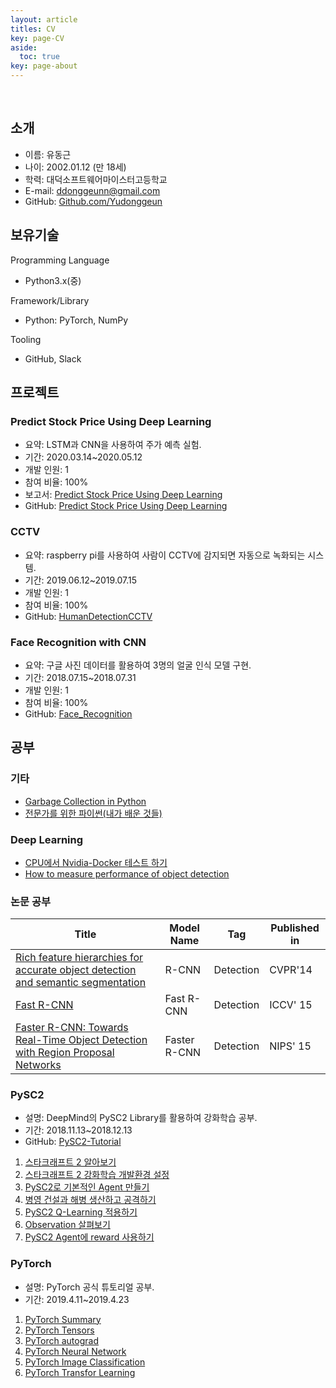 ```yaml
---
layout: article
titles: CV
key: page-CV
aside:
  toc: true
key: page-about
---
```


<br/>

## 소개

- 이름: 유동근
- 나이: 2002.01.12 (만 18세)
- 학력: 대덕소프트웨어마이스터고등학교
- E-mail: ddonggeunn@gmail.com
- GitHub: [Github.com/Yudonggeun](https://github.com/yudonggeun)

## 보유기술

Programming Language

- Python3.x(중)

Framework/Library

- Python: PyTorch, NumPy

Tooling

- GitHub, Slack

## 프로젝트
### Predict Stock Price Using Deep Learning

- 요약: LSTM과 CNN을 사용하여 주가 예측 실험.
- 기간: 2020.03.14~2020.05.12
- 개발 인원: 1
- 참여 비율: 100%
- 보고서: [Predict Stock Price Using Deep Learning](https://yudonggeun.github.io/2020/05/12/predict-stock-price-using-deep-learning.html)
- GitHub: [Predict Stock Price Using Deep Learning](https://github.com/Yudonggeun/Predict-Stock-Price-Using-Deep-Learning)

### CCTV

- 요약: raspberry pi를 사용하여 사람이 CCTV에 감지되면 자동으로 녹화되는 시스템.
- 기간: 2019.06.12~2019.07.15
- 개발 인원: 1
- 참여 비율: 100%
- GitHub: [HumanDetectionCCTV](https://github.com/Yudonggeun/HumanDetectionCCTV)

### Face Recognition with CNN

- 요약: 구글 사진 데이터를 활용하여 3명의 얼굴 인식 모델 구현.
- 기간: 2018.07.15~2018.07.31
- 개발 인원: 1
- 참여 비율: 100%
- GitHub: [Face_Recognition](https://github.com/Yudonggeun/FaceRecognitionWithCNN)


## 공부

### 기타
- [Garbage Collection in Python](https://yudonggeun.github.io/2019/12/03/Garbage-Collection-in-Python.html)
- [전문가를 위한 파이썬(내가 배운 것들)](https://yudonggeun.github.io/2019/10/10/Fluent-Python-Book-Report.html)

### Deep Learning
- [CPU에서 Nvidia-Docker 테스트 하기](https://yudonggeun.github.io/2020/01/22/Test-Nvidia-Docker-Without-GPU.html)
- [How to measure performance of object detection](https://yudonggeun.github.io/2019/05/16/How-to-Measure-Performance-of-Object-Detection.html)

### 논문 공부

| Title                                                        | Model Name   | Tag       | Published in |
| ------------------------------------------------------------ | ------------ | --------- | ------------ |
| [Rich feature hierarchies for accurate object detection and semantic segmentation](https://www.notion.so/yudonggeun/Rich-feature-hierarchies-for-accurate-object-detection-and-semantic-segmentation-346b2cbcc4f2488fa93fc1ecd40c91f0) | R-CNN        | Detection | CVPR'14      |
| [Fast R-CNN](https://www.notion.so/yudonggeun/Fast-R-CNN-8fae5516aa354286b6246e50cc162088) | Fast R-CNN   | Detection | ICCV' 15     |
| [Faster R-CNN: Towards Real-Time Object Detection with Region Proposal Networks](https://www.notion.so/yudonggeun/Faster-R-CNN-Towards-Real-Time-Object-Detection-with-Region-Proposal-Networks-73e2010f7ef54de79a40abcbca53a178) | Faster R-CNN | Detection | NIPS' 15     |


### PySC2

- 설명: DeepMind의 PySC2 Library를 활용하여 강화학습 공부.
- 기간: 2018.11.13~2018.12.13
- GitHub: [PySC2-Tutorial](https://github.com/Yudonggeun/PySC2-Tutorial)

1. [스타크래프트 2 알아보기](https://yudonggeun.github.io/2018/11/13/start-starcraft2.html)
2. [스타크래프트 2 강화학습 개발환경 설정](https://yudonggeun.github.io/2018/11/14/StarCraft2-Reinforcment-Learning-Development-Environment.html)
3. [PySC2로 기본적인 Agent 만들기](https://yudonggeun.github.io/2018/11/15/Create-a-Basic-Agent-with-PySC2.html)
4. [병영 건설과 해병 생산하고 공격하기](https://yudonggeun.github.io/2018/11/16/Controlling-the-Barracks-Controlling-your-Army.html)
5. [PySC2 Q-Learning 적용하기](https://yudonggeun.github.io/2018/11/17/Application-of-PySC2-Q-Learning.html)
6. [Observation 살펴보기](https://yudonggeun.github.io/2018/11/18/Observation-Review.html)
7. [PySC2 Agent에 reward 사용하기](https://yudonggeun.github.io/2018/11/19/Use-Reward-in-PySC2-Agent.html)


### PyTorch

- 설명: PyTorch 공식 튜토리얼 공부.
- 기간: 2019.4.11~2019.4.23

1. [PyTorch Summary](https://yudonggeun.github.io/2019/04/11/PyTorch-Summary.html)
2. [PyTorch Tensors](https://yudonggeun.github.io/2019/04/12/PyTorch-Tensors.html)
3. [PyTorch autograd](https://yudonggeun.github.io/2019/04/13/PyTorch-Autograd.html)
4. [PyTorch Neural Network](https://yudonggeun.github.io/2019/04/14/PyTorch-Neural-Network.html)
5. [PyTorch Image Classification](https://yudonggeun.github.io/2019/04/15/PyTorch-Image-Classification.html)
6. [PyTorch Transfor Learning](https://yudonggeun.github.io/2019/04/16/PyTorch-Transfer-Learning.html)
